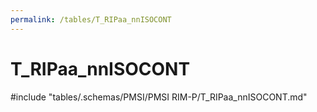 ```yaml
---
permalink: /tables/T_RIPaa_nnISOCONT
---
```

# T_RIPaa_nnISOCONT

<!-- ATTENTION : Ne pas supprimer ou modifier la ligne ci-dessous -->
#include "tables/.schemas/PMSI/PMSI RIM-P/T_RIPaa_nnISOCONT.md"
<!-- ATTENTION : Ne pas supprimer ou modifier la ligne ci-dessus -->
